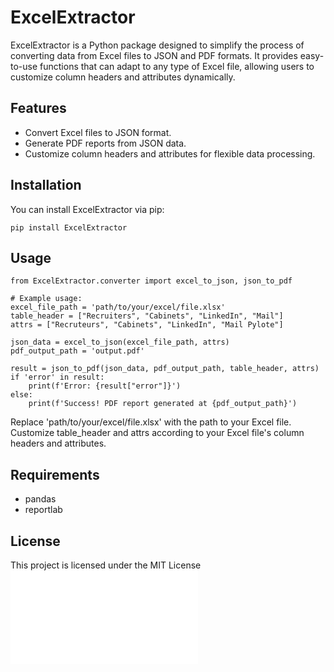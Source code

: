 # ExcelExtractor

ExcelExtractor is a Python package designed to simplify the process of converting data from Excel files to JSON and PDF formats. It provides easy-to-use functions that can adapt to any type of Excel file, allowing users to customize column headers and attributes dynamically.

## Features

- Convert Excel files to JSON format.
- Generate PDF reports from JSON data.
- Customize column headers and attributes for flexible data processing.

## Installation

You can install ExcelExtractor via pip:

```
pip install ExcelExtractor
```


## Usage

```
from ExcelExtractor.converter import excel_to_json, json_to_pdf

# Example usage:
excel_file_path = 'path/to/your/excel/file.xlsx'
table_header = ["Recruiters", "Cabinets", "LinkedIn", "Mail"]
attrs = ["Recruteurs", "Cabinets", "LinkedIn", "Mail Pylote"]

json_data = excel_to_json(excel_file_path, attrs)
pdf_output_path = 'output.pdf'

result = json_to_pdf(json_data, pdf_output_path, table_header, attrs)
if 'error' in result:
    print(f'Error: {result["error"]}')
else:
    print(f'Success! PDF report generated at {pdf_output_path}')
```

Replace 'path/to/your/excel/file.xlsx' with the path to your Excel file. Customize table_header and attrs according to your Excel file's column headers and attributes.


## Requirements
- pandas
- reportlab

## License
This project is licensed under the MIT License ![License](LICENSE.md) 

